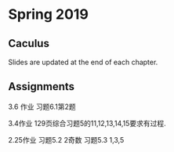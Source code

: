 # Spring 2019
## Caculus

Slides are updated at the end of each chapter.

## Assignments
<p>3.6 作业 习题6.1第2题
<p>3.4作业  129页综合习题5的11,12,13,14,15要求有过程.
<p>2.25作业 习题5.2 2奇数  习题5.3 1,3,5



